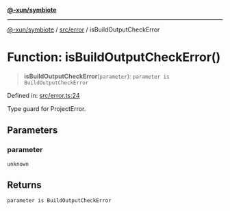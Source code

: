 [**@-xun/symbiote**](../../../README.md)

***

[@-xun/symbiote](../../../README.md) / [src/error](../README.md) / isBuildOutputCheckError

# Function: isBuildOutputCheckError()

> **isBuildOutputCheckError**(`parameter`): `parameter is BuildOutputCheckError`

Defined in: [src/error.ts:24](https://github.com/Xunnamius/symbiote/blob/4f71380506e8b2505a907d817794b6730bca4f95/src/error.ts#L24)

Type guard for ProjectError.

## Parameters

### parameter

`unknown`

## Returns

`parameter is BuildOutputCheckError`
